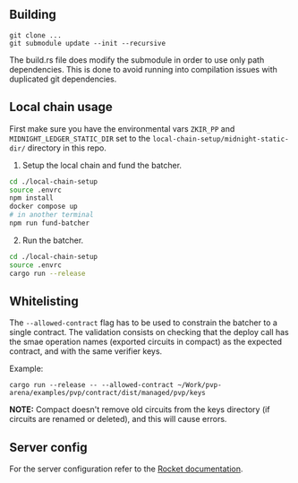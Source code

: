 ## Building

```
git clone ...
git submodule update --init --recursive
```

The build.rs file does modify the submodule in order to use only path
dependencies. This is done to avoid running into compilation issues with
duplicated git dependencies.

## Local chain usage

First make sure you have the environmental vars `ZKIR_PP` and `MIDNIGHT_LEDGER_STATIC_DIR` set to the `local-chain-setup/midnight-static-dir/` directory in this repo.

1. Setup the local chain and fund the batcher.

```sh
cd ./local-chain-setup
source .envrc
npm install
docker compose up
# in another terminal
npm run fund-batcher
```

2. Run the batcher.

```sh
cd ./local-chain-setup
source .envrc
cargo run --release
```

## Whitelisting

The `--allowed-contract` flag has to be used to constrain the batcher to a
single contract. The validation consists on checking that the deploy call
has the smae operation names (exported circuits in compact) as the expected
contract, and with the same verifier keys.

Example:

```
cargo run --release -- --allowed-contract ~/Work/pvp-arena/examples/pvp/contract/dist/managed/pvp/keys
```

**NOTE:** Compact doesn't remove old circuits from the keys directory (if
circuits are renamed or deleted), and this will cause errors.

## Server config

For the server configuration refer to the [Rocket documentation](https://rocket.rs/guide/v0.4/configuration/).
